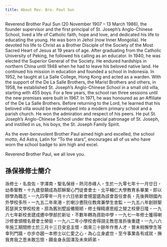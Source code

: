 ```yaml
---
title: About Rev. Bro. Paul Sun
---
```


Reverend Brother Paul Sun (20 November 1907 – 13 March 1986), the founder supervisor and the first principal of St. Joseph’s Anglo-Chinese School, lived a life of Catholic faith, hope and love, and dedicated his life to educating the young. He was born in Jehol (now Inner Mongolia). He devoted his life to Christ as a Brother Disciple of the Society of the Most Sacred Heart of Jesus at 19 years of age. After graduating from the Catholic University of Peking, he followed his calling as an educator. In 1940, he was elected the Superior General of the Society. He endured hardships in northern China until 1948 when he had to leave his beloved native land. He continued his mission in education and founded a school in Indonesia. In 1952, he taught at La Salle College, Hong Kong and acted as a warden. With the support of the De La Salle Brothers, the Marist Brothers and others, in 1958, he established St. Joseph’s Anglo-Chinese School in a small old villa, starting with 455 boys. For a few years, the school ran three sessions until the new premises were built in 1967. In 1971, he was honoured as an Affiliate of the De La Salle Brothers. Before returning to the Lord, he learned that his beloved villa would be redeveloped into a modern primary school and a parish church. He won the admiration and respect of his peers. He put St. Joseph’s Anglo-Chinese School under the special patronage of St. Joseph, and instilled in us, his boys, the St. Joseph Family Spirit.

As the ever-benevolent Brother Paul aimed high and excelled, the school motto, Ad Astra, Latin for “To the stars”, encourages all of us who have worn the school badge to aim high and excel.

Reverend Brother Paul, we all love you.

<div lang="zh-HK" markdown="1">

## 孫保祿修士簡介

孫修士，名良佐，字澤南，聖名保祿，熱河赤峰人，生於一九零七年十一月廿日，幼奉聖教。十九歲發願成為耶穌聖心門徒會會士，北平輔仁大學教育系畢業，即以辦學為職志。一九四零年一月十六日依新會規當選為該會首任會長，先後興辦國內外學校多所。一九五二年來港，於喇沙書院任教席兼學生舍監。一九五八年創辦聖若瑟英文學校校舍，原為舊別墅設備簡陋，修士殫精慮思經之營之校譽日隆。一九六七年新校舍建成遷中學部於新址，不數年轉為資助中學。一九七一年修士獲得喇沙修會頒贈名譽會士榮銜。一九八二年小學校舍得胡主教恩准拆後重建。一九八六年施工期間修士於三月十三日安息主懷，南來三十餘年作育人才，曾未稍懈學生等幸列門牆，亦步亦趨一本修士以仁愛之心，為心立身處世，至今事業各有成就，撫我育我之恩未敢忘懷，願金身永固澤及未來師弟。

</div>
